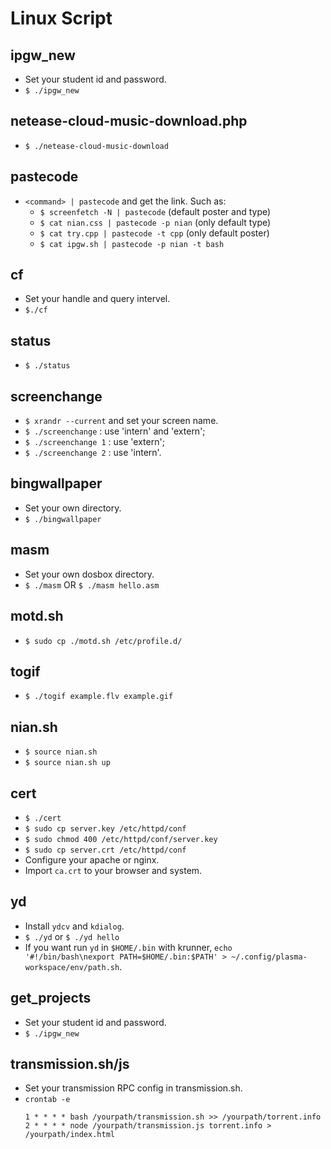 # Linux Script

## ipgw_new
* Set your student id and password.
* `$ ./ipgw_new`

## netease-cloud-music-download.php
* `$ ./netease-cloud-music-download`

## pastecode
* `<command> | pastecode` and get the link. Such as:
  * `$ screenfetch -N | pastecode` (default poster and type)
  * `$ cat nian.css | pastecode -p nian` (only default type)
  * `$ cat try.cpp | pastecode -t cpp` (only default poster)
  * `$ cat ipgw.sh | pastecode -p nian -t bash`

## cf
* Set your handle and query intervel.
* `$./cf`

## status
* `$ ./status`

## screenchange
* `$ xrandr --current` and set your screen name.
* `$ ./screenchange` : use 'intern' and 'extern';
* `$ ./screenchange 1` : use 'extern';
* `$ ./screenchange 2` : use 'intern'.

## bingwallpaper
* Set your own directory.
* `$ ./bingwallpaper`

## masm
* Set your own dosbox directory.
* `$ ./masm` OR `$ ./masm hello.asm`

## motd.sh
* `$ sudo cp ./motd.sh /etc/profile.d/`

## togif
* `$ ./togif example.flv example.gif`

## nian.sh
* `$ source nian.sh`
* `$ source nian.sh up`

## cert
* `$ ./cert`
* `$ sudo cp server.key /etc/httpd/conf`
* `$ sudo chmod 400 /etc/httpd/conf/server.key`
* `$ sudo cp server.crt /etc/httpd/conf`
* Configure your apache or nginx.
* Import `ca.crt` to your browser and system.

## yd
* Install `ydcv` and `kdialog`.
* `$ ./yd` or `$ ./yd hello`
* If you want run `yd` in `$HOME/.bin` with krunner, `echo '#!/bin/bash\nexport PATH=$HOME/.bin:$PATH' > ~/.config/plasma-workspace/env/path.sh`.

## get_projects
* Set your student id and password.
* `$ ./ipgw_new`

## transmission.sh/js
* Set your transmission RPC config in transmission.sh.
* `crontab -e`  
  ```
  1 * * * * bash /yourpath/transmission.sh >> /yourpath/torrent.info
  2 * * * * node /yourpath/transmission.js torrent.info > /yourpath/index.html
  ```
